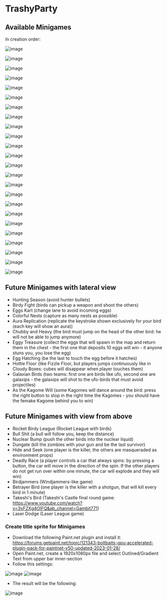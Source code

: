 # TrashyParty

## Available Minigames
In creation order:

![image](https://user-images.githubusercontent.com/24304905/233799181-b5a6047c-85f4-4279-bdf2-3b29fdea8cb6.png)


![image](https://user-images.githubusercontent.com/24304905/233799219-140a46c6-3aa4-4a92-aa62-0abc3514683d.png)


![image](https://user-images.githubusercontent.com/24304905/233799250-830cb18a-000d-45b0-8800-868c595b156d.png)


![image](https://user-images.githubusercontent.com/24304905/233852436-ec4d6bce-4681-4b92-9359-19f9df9b23e6.png)


![image](https://user-images.githubusercontent.com/24304905/233938525-61be30f5-05cf-4a96-9219-50c76fb29ef8.png)


![image](https://user-images.githubusercontent.com/24304905/234050284-2465cef6-7453-48c3-9f0b-d602cf79c95c.png)


![image](https://user-images.githubusercontent.com/24304905/234721877-e754527d-056e-4b79-be7b-660c1777a69c.png)


![image](https://user-images.githubusercontent.com/24304905/234732689-ea0fc7f6-a8a9-45f5-ba60-c2ad4087b09e.png)


![image](https://user-images.githubusercontent.com/24304905/235277098-c86de4e9-1126-40a1-9060-be669473b4d4.png)


![image](https://user-images.githubusercontent.com/24304905/235312031-0295156b-8ed5-4534-9f50-855d4ca6a361.png)


![image](https://user-images.githubusercontent.com/24304905/235318097-b8a32d6c-8512-4fa0-b22c-3293d8cb5d4b.png)


![image](https://user-images.githubusercontent.com/24304905/235359962-f5d45658-d3a5-4f01-8ac9-92f3505c6af3.png)


![image](https://user-images.githubusercontent.com/24304905/235471843-26cc86a8-49db-4c39-ba2a-a3daaa232055.png)


![image](https://user-images.githubusercontent.com/24304905/235472077-862df1d7-6e5b-4278-aed6-6af47d253cfa.png)


![image](https://user-images.githubusercontent.com/24304905/236356202-1e3b9d0d-3e8d-45cf-b4e4-f733679bae62.png)


![image](https://user-images.githubusercontent.com/24304905/236356222-1808fb4f-4917-4950-a247-c829ba931afb.png)


![image](https://user-images.githubusercontent.com/24304905/236575184-62f2cd00-0cc7-4ecb-a9b5-5354d7b1b57b.png)


![image](https://user-images.githubusercontent.com/24304905/236588147-86e2d199-aa8d-449d-abc4-c8bf21976363.png)


![image](https://user-images.githubusercontent.com/24304905/236622924-b17ee377-9c39-4ff1-9cb9-1dd84d114bba.png)


![image](https://user-images.githubusercontent.com/24304905/236635079-d1f05611-12a3-438e-95b0-3c53fe30c71b.png)


![image](https://user-images.githubusercontent.com/24304905/236683957-2347502c-8bd0-41fa-be32-d980a2f1d1dc.png)


![image](https://github.com/frekkanzer2/TrashyParty/assets/24304905/48e938cb-ec78-4e78-85ca-0670cd1811db)


![image](https://github.com/frekkanzer2/TrashyParty/assets/24304905/737fce38-398d-4d09-a78e-f846dd82a77f)


![image](https://github.com/frekkanzer2/TrashyParty/assets/24304905/a7ba42b3-6d98-49da-9b4c-4249baf45c34)


## Future Minigames with lateral view
- Hunting Season (avoid hunter bullets)
- Birdy Fight (birds can pickup a weapon and shoot the others)
- Eggs Kart (change lane to avoid incoming eggs)
- Colorful Nests (capture as many nests as possible)
- Aura Replication (replicate the keystroke shown exclusively for your bird (each key will show an aura))
- Chubby and Heavy (the bird must jump on the head of the other bird: he will not be able to jump anymore)
- Eggy Treasure (collect the eggs that will spawn in the map and return them in the chest - the first one that deposits 10 eggs will win - it anyone stuns you, you lose the egg)
- Egg Hatching (be the last to touch the egg before it hatches)
- Hottie Floor (like Fizzle Floor, but players jumps continuously like in Cloudy Boxes: cubes will disappear when player touches them)
- Galaxian Birds (two teams: first one are birds like ufo, second one are galaxips - the galaxips will shot to the ufo-birds that must avoid projectiles)
- As the Kagome Will (some Kagomes will dance around the bird: press the right button to stop in the right time the Kagomes - you should have the femake Kagome behind you to win)

## Future Minigames with view from above
- Rocket Birdy League (Rocket League with birds)
- Bull Shit (a bull will follow you, keep the distance)
- Nuclear Bump (push the other birds into the nuclear liquid)
- Dungate (kill the zombies with your gun and be the last survivor)
- Hide and Seek (one player is the killer, the others are masqueraded as environment props)
- Deadly Race (a player controls a car that always spins: by pressing a button, the car will move in the direction of the spin. If the other players do not get run over within one minute, the car will explode and they will win)
- Birdjammers (Windjammers-like game)
- Betrayer Bird (one player is the killer with a shotgun, that will kill every bird in 1 minute)
- Takeshi's Bird (Takeshi's Castle final round game: https://www.youtube.com/watch?v=3vFZXg4OlFQ&ab_channel=Gambit771)
- Laser Dodge (Laser League game)

### Create title sprite for Minigames
- Download the following Paint.net plugin and install it: https://forums.getpaint.net/topic/121343-boltbaits-gpu-accelerated-plugin-pack-for-paintnet-v50-updated-2023-01-28/
- Open Paint.net, create a 1920x1080px file and select Outlined/Gradient Text from upper bar inner-section
- Follow this settings:

![image](https://user-images.githubusercontent.com/24304905/232335107-0eed0a31-984b-4ff8-b515-c6a33319ecef.png)
![image](https://user-images.githubusercontent.com/24304905/232335113-82a93ab9-e3af-49e5-9b72-56e0a39a734a.png)

- The result will be the following:

![image](https://user-images.githubusercontent.com/24304905/232335153-39e2d130-d0e8-44ae-b073-801352df6b86.png)
